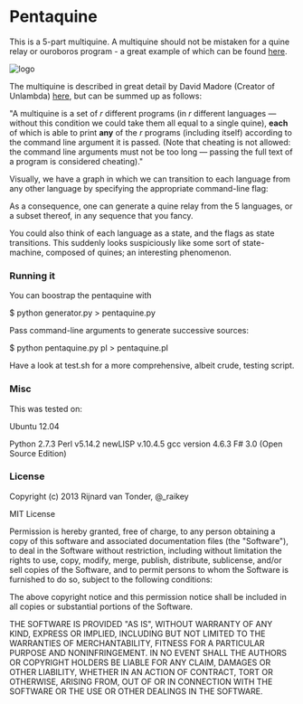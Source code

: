 Pentaquine
==========

This is a 5-part multiquine. A multiquine should not be mistaken for a quine relay or ouroboros program - a great example of which can be found [here](https://github.com/mame/quine-relay).

![logo](https://raw.github.com/rvantonder/pentaquine/master/pentaquine_diag.png)

The multiquine is described in great detail by David Madore (Creator of Unlambda) [here](http://www.madore.org/~david/computers/quine.html), but can be summed up as follows:

"A multiquine is a set of *r* different programs (in *r* different languages — without this condition we could take them all equal to a single quine), **each** of which is able to print **any** of the *r* programs (including itself) according to the command line argument it is passed. (Note that cheating is not allowed: the command line arguments must not be too long — passing the full text of a program is considered cheating)."

Visually, we have a graph in which we can transition to each language from any other language by specifying the appropriate command-line flag:

As a consequence, one can generate a quine relay from the 5 languages, or a subset thereof, in any sequence that you fancy.

You could also think of each language as a state, and the flags as state transitions. This suddenly looks suspiciously like some sort of state-machine, composed of quines; an interesting phenomenon.

### Running it

You can boostrap the pentaquine with

  $ python generator.py > pentaquine.py

Pass command-line arguments to generate successive sources:
  
  $ python pentaquine.py pl > pentaquine.pl

Have a look at test.sh for a more comprehensive, albeit crude, testing script.

### Misc

This was tested on:

Ubuntu 12.04

Python 2.7.3
Perl v5.14.2
newLISP v.10.4.5
gcc version 4.6.3
F# 3.0 (Open Source Edition)

### License

Copyright (c) 2013 Rijnard van Tonder, @_raikey

MIT License

Permission is hereby granted, free of charge, to any person obtaining
a copy of this software and associated documentation files (the
"Software"), to deal in the Software without restriction, including
without limitation the rights to use, copy, modify, merge, publish,
distribute, sublicense, and/or sell copies of the Software, and to
permit persons to whom the Software is furnished to do so, subject to
the following conditions:

The above copyright notice and this permission notice shall be
included in all copies or substantial portions of the Software.

THE SOFTWARE IS PROVIDED "AS IS", WITHOUT WARRANTY OF ANY KIND,
EXPRESS OR IMPLIED, INCLUDING BUT NOT LIMITED TO THE WARRANTIES OF
MERCHANTABILITY, FITNESS FOR A PARTICULAR PURPOSE AND
NONINFRINGEMENT. IN NO EVENT SHALL THE AUTHORS OR COPYRIGHT HOLDERS BE
LIABLE FOR ANY CLAIM, DAMAGES OR OTHER LIABILITY, WHETHER IN AN ACTION
OF CONTRACT, TORT OR OTHERWISE, ARISING FROM, OUT OF OR IN CONNECTION
WITH THE SOFTWARE OR THE USE OR OTHER DEALINGS IN THE SOFTWARE.
